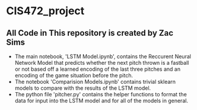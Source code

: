 # CIS472_project
## All Code in This repository is created by Zac Sims

- The main notebook, 'LSTM Model.ipynb', contains the Reccurent Neural Network Model that predicts whether the next pitch thrown is a fastball or not based off a learned encoding of the last three pitches and an encoding of the game situation before the pitch.
- The notebook 'Comparision Models.ipynb'  contains trivial sklearn models to compare with the results of the LSTM model.
- The python file 'pitcher.py' contains the helper functions to format the data for input into the LSTM model and for all of the models in general.